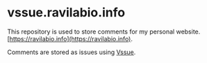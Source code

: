 # vssue.ravilabio.info

This repository is used to store comments for my personal website. [https://ravilabio.info](https://ravilabio.info).

Comments are stored as issues using [Vssue](https://vssue.js.org/).

